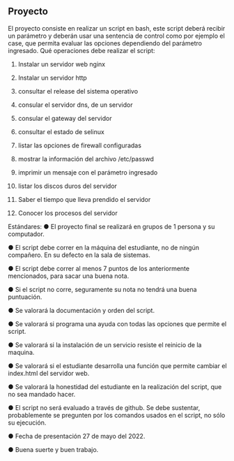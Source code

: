 ## Proyecto 

El proyecto consiste en realizar un script en bash, este script deberá recibir un parámetro y deberán usar una sentencia de control como por ejemplo el case, que permita evaluar las opciones dependiendo del parámetro ingresado. 
Qué operaciones debe realizar el script: 

1) Instalar un servidor web nginx

2) Instalar un servidor http 
3) consultar el release del sistema operativo 

4) consular el servidor dns, de un servidor 

5) consular el gateway del servidor

6) consultar el estado de selinux 
7) listar las opciones de firewall configuradas 
8) mostrar la información del archivo /etc/passwd 

9) imprimir un mensaje con el parámetro ingresado
10) listar los discos duros del servidor 

11) Saber el tiempo que lleva prendido el servidor 
12) Conocer los procesos del servidor

Estándares: 
● El proyecto final se realizará en grupos de 1 persona y su computador.

● El script debe correr en la máquina del estudiante, no de ningún compañero. En su defecto en la sala de sistemas. 

● El script debe correr al menos 7 puntos de los anteriormente mencionados, para sacar una buena nota. 

● Si el script no corre, seguramente su nota no tendrá una buena puntuación.

● Se valorará la documentación y orden del script. 

● Se valorará si programa una ayuda con todas las opciones que permite el script. 

● Se valorará si la instalación de un servicio resiste el reinicio de la maquina. 

● Se valorará si el estudiante desarrolla una función que permite cambiar el index.html del servidor web. 

● Se valorará la honestidad del estudiante en la realización del script, que no sea mandado hacer. 

● El script no será evaluado a través de github. Se debe sustentar, probablemente se pregunten por los comandos usados en el script, no sólo su ejecución. 

● Fecha de presentación 27 de mayo del 2022. 

● Buena suerte y buen trabajo.
